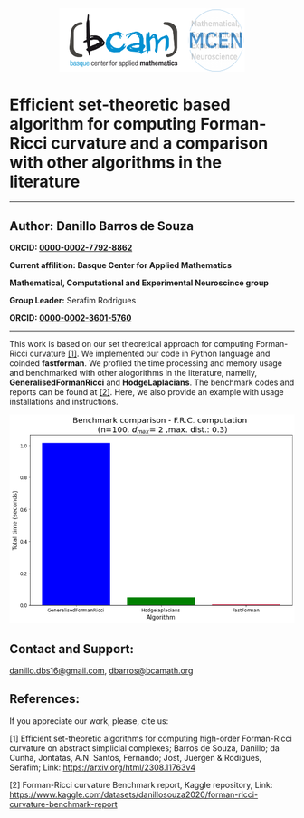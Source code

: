 <div style="display:flex; justify-content:center;">
  <img src="BCAM_logo.png" alt="" style="width: 45%;">
  <img src="MCEN_logo.png" alt="" style="width: 20%;">
</div>


# Efficient set-theoretic based algorithm for computing Forman-Ricci curvature and a comparison with other algorithms in the literature

***
   **Author:** Danillo Barros de Souza
   -- 
   **ORCID: [0000-0002-7792-8862](https://orcid.org/0000-0002-7762-8862)**
   
   **Current affilition: Basque Center for Applied Mathematics**
   
   **Mathematical, Computational and Experimental Neuroscince group**
   
   **Group Leader:** Serafim Rodrigues
   
   **ORCID: [0000-0002-3601-5760](https://orcid.org/0000-0002-3601-5760)**

***
This work is based on our set theoretical approach for computing Forman-Ricci curvature [[1]](https://arxiv.org/abs/2308.11763). We implemented our code in Python language and coinded **fastforman**. We profiled the time processing and memory usage and benchmarked with other alogorithms in the literature, namelly, **GeneralisedFormanRicci** and **HodgeLaplacians**. The benchmark codes and reports can be found at [[2]](https://www.kaggle.com/datasets/danillosouza2020/forman-ricci-curvature-benchmark-report). Here, we also provide an example with usage installations and instructions.

![Benchmark example for 3D random point cloud data with n=100 points, maximum radii r=0.3 and maximum simplex dimension d=2. ](output_21_1.png)

## Contact and Support:

danillo.dbs16@gmail.com, dbarros@bcamath.org

## References: 

If you appreciate our work, please, cite us:

[1] Efficient set-theoretic algorithms for computing high-order Forman-Ricci curvature on abstract simplicial complexes; Barros de Souza, Danillo; da Cunha, Jontatas, A.N. Santos, Fernando; Jost, Juergen & Rodigues, Serafim; Link: https://arxiv.org/html/2308.11763v4

[2] Forman-Ricci curvature Benchmark report, Kaggle repository, Link: https://www.kaggle.com/datasets/danillosouza2020/forman-ricci-curvature-benchmark-report